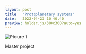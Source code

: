 ```yaml
---
layout: post
title:  "Protoplanetary systems"
date:   2022-04-23 20:40:40
preview: holder.js/300x300?auto=yes
---
```


![Picture 1](holder.js/300x300?auto=yes)

Master project
